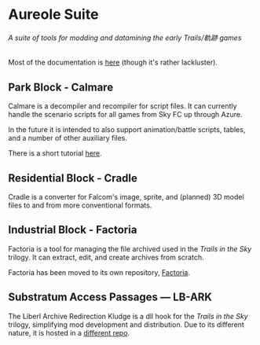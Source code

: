 # Aureole Suite
###### A suite of tools for modding and datamining the early Trails/軌跡 games

Most of the documentation is [here](https://aureole.kyuuhachi.dev/book) (though it's rather lackluster).

## Park Block - Calmare
Calmare is a decompiler and recompiler for script files.
It can currently handle the scenario scripts for all games from Sky FC up through Azure.

In the future it is intended to also support animation/battle scripts, tables, and a number of other auxiliary files.

There is a short tutorial [here](https://aureole.kyuuhachi.dev/book/guide/).

## Residential Block - Cradle
Cradle is a converter for Falcom's image, sprite, and (planned) 3D model files
to and from more conventional formats.

## Industrial Block - Factoria

Factoria is a tool for managing the file archived used in the *Trails in the
Sky* trilogy. It can extract, edit, and create archives from scratch.

Factoria has been moved to its own repository, [Factoria](https://github.com/Aureole-Suite/Factoria).

## Substratum Access Passages — LB-ARK

The Liberl Archive Redirection Kludge is a dll hook for the *Trails in the Sky*
trilogy, simplifying mod development and distribution. Due to its different
nature, it is hosted in a [different repo](https://github.com/Kyuuhachi/LB-ARK/).
